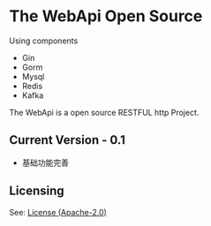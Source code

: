 # The WebApi Open Source 

Using components
- Gin
- Gorm
- Mysql
- Redis
- Kafka


The WebApi is a open source RESTFUL http Project.



## Current Version - 0.1

* 基础功能完善



## Licensing

See: [License (Apache-2.0)](![https://github.com/DevOps2100/webapi/blob/master/LICENSE])
